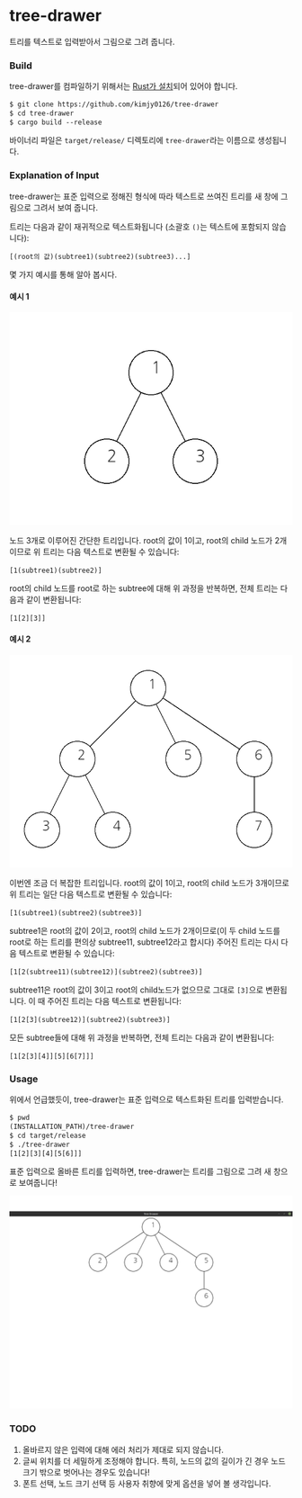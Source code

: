 # tree-drawer

트리를 텍스트로 입력받아서 그림으로 그려 줍니다.

### Build

tree-drawer를 컴파일하기 위해서는 [Rust가 설치](https://www.rust-lang.org/)되어 있어야 합니다.

```
$ git clone https://github.com/kimjy0126/tree-drawer
$ cd tree-drawer
$ cargo build --release
```

바이너리 파일은 `target/release/` 디렉토리에 `tree-drawer`라는 이름으로 생성됩니다.

### Explanation of Input

tree-drawer는 표준 입력으로 정해진 형식에 따라 텍스트로 쓰여진 트리를 새 창에 그림으로 그려서 보여 줍니다.

트리는 다음과 같이 재귀적으로 텍스트화됩니다 (소괄호 `()`는 텍스트에 포함되지 않습니다):

`[(root의 값)(subtree1)(subtree2)(subtree3)...]`

몇 가지 예시를 통해 알아 봅시다.

#### 예시 1

![example1](assets/example1.png)

노드 3개로 이루어진 간단한 트리입니다. root의 값이 1이고, root의 child 노드가 2개이므로 위 트리는 다음 텍스트로 변환될 수 있습니다:

`[1(subtree1)(subtree2)]`

root의 child 노드를 root로 하는 subtree에 대해 위 과정을 반복하면, 전체 트리는 다음과 같이 변환됩니다:

`[1[2][3]]`

#### 예시 2

![example2](assets/example2.png)

이번엔 조금 더 복잡한 트리입니다. root의 값이 1이고, root의 child 노드가 3개이므로 위 트리는 일단 다음 텍스트로 변환될 수 있습니다:

`[1(subtree1)(subtree2)(subtree3)]`

subtree1은 root의 값이 2이고, root의 child 노드가 2개이므로(이 두 child 노드를 root로 하는 트리를 편의상 subtree11, subtree12라고 합시다) 주어진 트리는 다시 다음 텍스트로 변환될 수 있습니다:

`[1[2(subtree11)(subtree12)](subtree2)(subtree3)]`

subtree11은 root의 값이 3이고 root의 child노드가 없으므로 그대로 `[3]`으로 변환됩니다. 이 때 주어진 트리는 다음 텍스트로 변환됩니다:

`[1[2[3](subtree12)](subtree2)(subtree3)]`

모든 subtree들에 대해 위 과정을 반복하면, 전체 트리는 다음과 같이 변환됩니다:

`[1[2[3][4]][5][6[7]]]`

### Usage

위에서 언급했듯이, tree-drawer는 표준 입력으로 텍스트화된 트리를 입력받습니다.

```
$ pwd
(INSTALLATION_PATH)/tree-drawer
$ cd target/release
$ ./tree-drawer
[1[2][3][4][5[6]]]
```

표준 입력으로 올바른 트리를 입력하면, tree-drawer는 트리를 그림으로 그려 새 창으로 보여줍니다!

![executed](assets/executed.png)

### TODO

1. 올바르지 않은 입력에 대해 에러 처리가 제대로 되지 않습니다.
2. 글씨 위치를 더 세밀하게 조정해야 합니다. 특히, 노드의 값의 길이가 긴 경우 노드 크기 밖으로 벗어나는 경우도 있습니다!
3. 폰트 선택, 노드 크기 선택 등 사용자 취향에 맞게 옵션을 넣어 볼 생각입니다.
